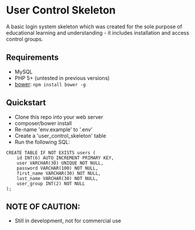 # User Control Skeleton

A basic login system skeleton which was created for the sole purpose of educational learning and understanding - it includes installation and access control groups.

## Requirements

  * MySQL
  * PHP 5+ (untested in previous versions)
  * [bower](http://bower.io): `npm install bower -g`

## Quickstart

  * Clone this repo into your web server
  * composer/bower install
  * Re-name 'env.example' to '.env'
  * Create a 'user_control_skeleton' table
  * Run the following SQL:

  ```
  CREATE TABLE IF NOT EXISTS users (
      id INT(6) AUTO_INCREMENT PRIMARY KEY,
      user VARCHAR(30) UNIQUE NOT NULL,
      password VARCHAR(100) NOT NULL,
      first_name VARCHAR(30) NOT NULL,
      last_name VARCHAR(30) NOT NULL,
      user_group INT(2) NOT NULL
  );
  ```

## NOTE OF CAUTION:
  * Still in development, not for commercial use
